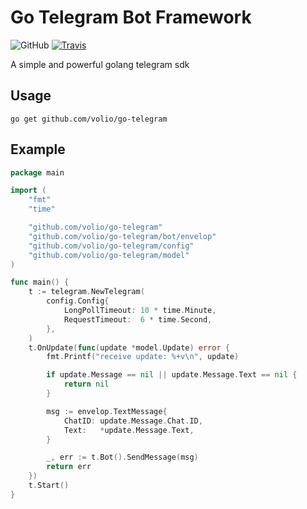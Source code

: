 # Go Telegram Bot Framework

![GitHub](https://img.shields.io/github/license/volio/go-telegram)
[![Travis](https://api.travis-ci.org/volio/go-telegram.svg?branch=master)](https://travis-ci.org/volio/go-telegram)

A simple and powerful golang telegram sdk

## Usage
`go get github.com/volio/go-telegram`

## Example

```go
package main

import (
	"fmt"
	"time"

	"github.com/volio/go-telegram"
	"github.com/volio/go-telegram/bot/envelop"
	"github.com/volio/go-telegram/config"
	"github.com/volio/go-telegram/model"
)

func main() {
	t := telegram.NewTelegram(
		config.Config{
			LongPollTimeout: 10 * time.Minute,
			RequestTimeout:  6 * time.Second,
		},
	)
	t.OnUpdate(func(update *model.Update) error {
		fmt.Printf("receive update: %+v\n", update)

		if update.Message == nil || update.Message.Text == nil {
			return nil
		}

		msg := envelop.TextMessage{
			ChatID: update.Message.Chat.ID,
			Text:   *update.Message.Text,
		}

		_, err := t.Bot().SendMessage(msg)
		return err
	})
	t.Start()
}
```